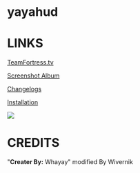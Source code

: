 # yayahud


<a>LINKS</a>
====

[TeamFortress.tv](https://www.teamfortress.tv/33738/ive-updated-some-huds)

[Screenshot Album](https://imgur.com/a/LCENr)

[Changelogs](https://github.com/Hypnootize/yayahud/commits/master)

[Installation](https://imgur.com/a/w3Ah6)

![](https://i.imgur.com/L5q0ZTE.jpg)

<a>CREDITS</a>
====
"**Creater By:** Whayay" 
modified By Wivernik


